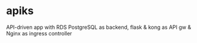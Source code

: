 # apiks
API-driven app with RDS PostgreSQL as backend, flask &amp; kong as API gw &amp; Nginx as ingress controller
